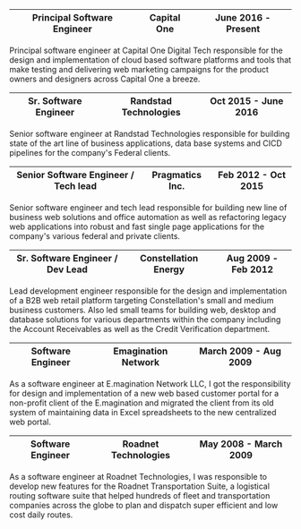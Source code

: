 | Principal Software Engineer | Capital One | June 2016 - Present |
|-----------------------------|-------------|---------------------|

Principal software engineer at Capital One Digital Tech responsible for the design and implementation of cloud based software platforms and tools that make testing and delivering  web marketing campaigns for the product owners and designers across Capital One a breeze.


| Sr. Software Engineer | Randstad Technologies | Oct 2015 - June 2016 |
|-----------------------|-----------------------|----------------------|

Senior software engineer at Randstad Technologies responsible for building state of the art line of business applications, data base systems and CICD pipelines for the company's Federal clients.


| Senior Software Engineer / Tech lead  | Pragmatics Inc. | Feb 2012 - Oct 2015 |
|---------------------------------------|-----------------|---------------------|

Senior software engineer and tech lead responsible for building new line of business web solutions and office automation as well as refactoring legacy web applications into robust and fast single page applications for the company's various federal and private clients.

| Sr. Software Engineer / Dev Lead  | Constellation Energy  | Aug 2009 - Feb 2012 |
|-----------------------------------|-----------------------|---------------------|

Lead development engineer responsible for the design and implementation of a B2B web retail platform targeting Constellation's small and medium business customers. Also led small teams for building web, desktop and database solutions for various departments within the company including the Account Receivables as well as the Credit Verification department.

| Software Engineer | Emagination Network | March 2009 - Aug 2009 |
|-------------------|---------------------|-----------------------|

As a software engineer at E.magination Network LLC, I got the responsibility for design and implementation of a new web based customer portal for a non-profit client of the E.magination and migrated the client from its old system of maintaining data in Excel spreadsheets to the new centralized web portal.


| Software Engineer | Roadnet Technologies  | May 2008 - March 2009 |
|-------------------|-----------------------|-----------------------|

As a software engineer at Roadnet Technologies, I was responsible to develop new features for the Roadnet Transportation Suite, a logistical routing software suite that helped hundreds of fleet and transportation companies across the globe to plan and dispatch super efficient and low cost daily routes.
